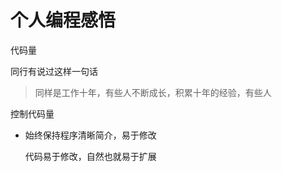 # 个人编程感悟


代码量

同行有说过这样一句话

> 同样是工作十年，有些人不断成长，积累十年的经验，有些人



控制代码量





- 始终保持程序清晰简介，易于修改

	代码易于修改，自然也就易于扩展



	



